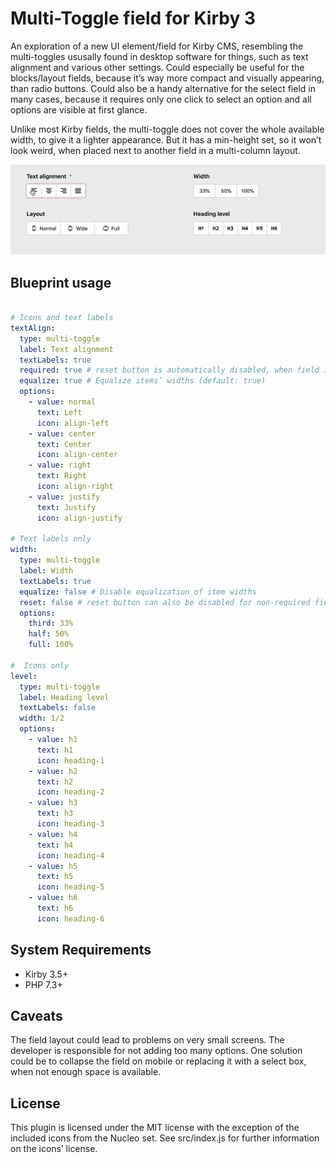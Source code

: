 # Multi-Toggle field for Kirby 3

An exploration of a new UI element/field for Kirby CMS, resembling the multi-toggles ususally found in desktop software for things, such as text alignment and various other settings. Could especially be useful for the blocks/layout fields, because it’s way more compact and visually appearing, than radio buttons. Could also be a handy alternative for the select field in many cases, because it requires only one click to select an option and all options are visible at first glance.

Unlike most Kirby fields, the multi-toggle does not cover the whole available width, to give it a lighter appearance. But it has a min-height set, so it won’t look weird, when placed next to another field in a multi-column layout.

![Field preview](preview.gif)

## Blueprint usage

```yaml

# Icons and text labels
textAlign:
  type: multi-toggle
  label: Text alignment
  textLabels: true
  required: true # reset button is automatically disabled, when field is required
  equalize: true # Equalize items’ widths (default: true)
  options:
    - value: normal
      text: Left
      icon: align-left
    - value: center
      text: Center
      icon: align-center
    - value: right
      text: Right
      icon: align-right
    - value: justify
      text: Justify
      icon: align-justify

# Text labels only
width:
  type: multi-toggle
  label: Width
  textLabels: true
  equalize: false # Disable equalization of item widths
  reset: false # reset button can also be disabled for non-required fields.
  options:
    third: 33%
    half: 50%
    full: 100%

#  Icons only
level:
  type: multi-toggle
  label: Heading level
  textLabels: false
  width: 1/2
  options:
    - value: h1
      text: h1
      icon: heading-1
    - value: h2
      text: h2
      icon: heading-2
    - value: h3
      text: h3
      icon: heading-3
    - value: h4
      text: h4
      icon: heading-4
    - value: h5
      text: h5
      icon: heading-5
    - value: h6
      text: h6
      icon: heading-6
```

## System Requirements

- Kirby 3.5+
- PHP 7.3+

## Caveats

The field layout could lead to problems on very small screens. The developer is responsible for not adding too many options. One solution could be to collapse the field on mobile or replacing it with a select box, when not enough space is available.

## License

This plugin is licensed under the MIT license with the exception of the included icons from the Nucleo set. See src/index.js for further information on the icons’ license.
